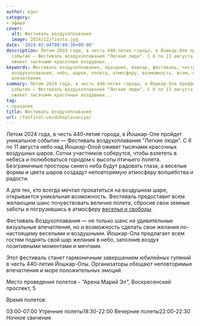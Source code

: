 ```yaml
---
author: egor
category:
- афиша
cover:
  alt: Фестиваль воздухоплавания
  image: 2024/12/fiesta.jpg
date: '2024-02-04T09:00:30+00:00'
description: Летом 2024 года, в честь 440-летия города, в Йошкар-Оле пройдет уникальное
  событие — Фестиваль воздухоплавания "Легкие люди". С 6 по 11 августа небо над Йошкар-Олой
  оживет тысячами красочных воздушных...
keywords: Фестиваль воздухоплавания, праздник, йошкар, фестиваль, честь, 440, летия,
  воздухоплавания, небо, шаров, полета, атмосферу, возможность, всем, шанс, свои,
  впечатления
summary: Летом 2024 года, в честь 440-летия города, в Йошкар-Оле пройдет уникальное
  событие — Фестиваль воздухоплавания "Легкие люди". С 6 по 11 августа небо над Йошкар-Олой
  оживет тысячами красочных воздушных...
tag:
- праздник
title: Фестиваль воздухоплавания
url: /festival-vozduhoplavaniya/
---
```


Летом 2024 года, в честь 440-летия города, в Йошкар-Оле пройдет уникальное событие — Фестиваль воздухоплавания "Легкие люди".
С 6 по 11 августа небо над Йошкар-Олой оживет тысячами красочных воздушных шаров. Сотни участников соберутся, чтобы взлететь в небеса и полюбоваться городом с высоты птичьего полета. Безграничные просторы синего неба будут радовать глаза, а веселые формы и цвета шаров создадут неповторимую атмосферу волшебства и радости.

А для тех, кто всегда мечтал прокатиться на воздушном шаре, открывается уникальная возможность. Фестиваль предоставит всем желающим шанс почувствовать величие полета, сбросив свои земные заботы и погрузившись в атмосферу [веселья и свободы](/progulka-na-vozdushnom-share/).

Фестиваль Воздухоплавания — не только шанс на удивительные визуальные впечатления, но и возможность сделать свои желания по-настоящему веселыми и воздушными. Йошкар-Ола предлагает всем гостям поднять свой шар желания в небо, заполнив воздух позитивными моментами и мечтами.

Этот фестиваль станет гармоничным завершением юбилейных гуляний в честь 440-летия Йошкар-Олы. Организаторы обещают неповторимые впечатления и море положительных эмоций.

Место проведения полетов \- "Арена Марий Эл", Воскресенский проспект, 5

Время полетов:

03:00-07:00 Утренние полеты18:30-22:00 Вечерние полеты22:00-22:30 Ночное свечение